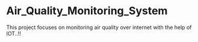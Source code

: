 # Air_Quality_Monitoring_System
This project focuses on monitoring air quality over internet with the help of IOT..!!
